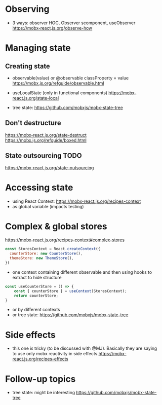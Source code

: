 # Observing
- 3 ways: observer HOC, Observer scomponent, useObserver
https://mobx-react.js.org/observe-how

# Managing state
## Creating state
- observable(value) or @observable classProperty = value
https://mobx.js.org/refguide/observable.html

- useLocalState (only in functional components)
https://mobx-react.js.org/state-local

- tree state: https://github.com/mobxjs/mobx-state-tree

## Don't destructure
https://mobx-react.js.org/state-destruct
https://mobx.js.org/refguide/boxed.html

## State outsourcing TODO
https://mobx-react.js.org/state-outsourcing

# Accessing state
- using React Context: https://mobx-react.js.org/recipes-context
- as global variable (impacts testing)

# Complex & global stores
https://mobx-react.js.org/recipes-context#complex-stores

```javascript
const StoresContext = React.createContext({
  counterStore: new CounterStore(),
  themeStore: new ThemeStore(),
})
```

- one context containing different observable and then using hooks to extract to hide structure
```javascript
const useCounterStore = () => {
    const { counterStore } = useContext(StoresContext);
    return counterStore;
}
```

- or by different contexts
- or tree state: https://github.com/mobxjs/mobx-state-tree

# Side effects
- this one is tricky (to be discussed with @MJ). Basically they are saying to use only mobx reactivity in side effects 
https://mobx-react.js.org/recipes-effects

# Follow-up topics
- tree state: might be interesting
https://github.com/mobxjs/mobx-state-tree
